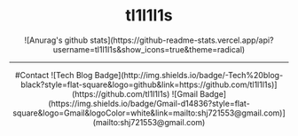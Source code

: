 <div align=center><h1> tl1l1l1s </h1></div>

<div align=center>
![Anurag's github stats](https://github-readme-stats.vercel.app/api?username=tl1l1l1s&show_icons=true&theme=radical)
</div>

<hr> <div align=center>
  #Contact
![Tech Blog Badge](http://img.shields.io/badge/-Tech%20blog-black?style=flat-square&logo=github&link=https://github.com/tl1l1l1s)](https://github.com/tl1l1l1s) ![Gmail Badge](https://img.shields.io/badge/Gmail-d14836?style=flat-square&logo=Gmail&logoColor=white&link=mailto:shj721553@gmail.com)](mailto:shj721553@gmail.com) 
</hr> </div>
